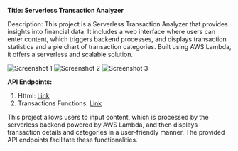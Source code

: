 **Title: Serverless Transaction Analyzer**

Description: This project is a Serverless Transaction Analyzer that provides insights into financial data. It includes a web interface where users can enter content, which triggers backend processes, and displays transaction statistics and a pie chart of transaction categories. Built using AWS Lambda, it offers a serverless and scalable solution.

![Screenshot 1](https://cdn.discordapp.com/attachments/359470187088576514/1160302301903331358/image.png?ex=65342aba&is=6521b5ba&hm=84b0fa3ada19544d4f4093ade4f7cd8feee99973998e961de1268edf784bb1a1)
![Screenshot 2](https://cdn.discordapp.com/attachments/359470187088576514/1160302302125637712/image.png?ex=65342aba&is=6521b5ba&hm=790d38bbdb80845f799b3a42ce53809e905ad2a17b4dc47a818858dbd1cf0e39)
![Screenshot 3](https://cdn.discordapp.com/attachments/359470187088576514/1160303365503340594/image.png?ex=65342bb7&is=6521b6b7&hm=b48f48ead78b88c101e4aa12f1f86da4ca915ad3b176e792d0b49cc119b7a055&)

**API Endpoints:**

1. Httml: [Link](https://518julmqj9.execute-api.us-east-1.amazonaws.com/default/create_file_s3)
2. Transactions Functions: [Link](https://0mmcz2p1dh.execute-api.us-east-1.amazonaws.com/default/count_transactions)

This project allows users to input content, which is processed by the serverless backend powered by AWS Lambda, and then displays transaction details and categories in a user-friendly manner. The provided API endpoints facilitate these functionalities.
